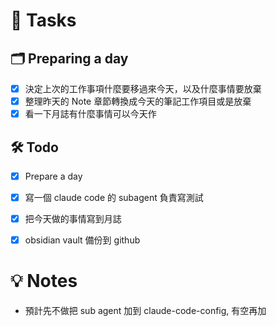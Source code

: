 # 📝 Tasks
## 🗂 Preparing a day
- [x] 決定上次的工作事項什麼要移過來今天，以及什麼事情要放棄
- [x] 整理昨天的 Note 章節轉換成今天的筆記工作項目或是放棄
- [x] 看一下月誌有什麼事情可以今天作

## 🛠 Todo
- [x] Prepare a day
- [x] 寫一個 claude code 的 subagent 負責寫測試
- [x] 把今天做的事情寫到月誌
- [x] obsidian vault 備份到 github


# 💡 Notes
- 預計先不做把 sub agent 加到 claude-code-config, 有空再加